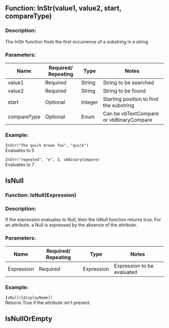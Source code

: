 ## Function: InStr(value1, value2, start, compareType)

### Description:
The InStr function finds the first occurrence of a substring in a string

### Parameters:

| Name       | Required/ Repeating | Type   | Notes                                  |
|------------|---------------------|--------|----------------------------------------|
| value1     | Required            | String | String to be searched                   |
| value2     | Required            | String | String to be found                      |
| start      | Optional            | Integer| Starting position to find the substring|
| compareType| Optional            | Enum   | Can be vbTextCompare or vbBinaryCompare|

### Example:
`InStr("The quick brown fox", "quick")`  
Evaluates to 5

`InStr("repeated", "e", 3, vbBinaryCompare)`  
Evaluates to 7

## IsNull

### Function: IsNull(Expression)

### Description:
If the expression evaluates to Null, then the IsNull function returns true. For an attribute, a Null is expressed by the absence of the attribute.

### Parameters:

| Name        | Required/ Repeating| Type      | Notes                    |
|-------------|--------------------|-----------|--------------------------|
| Expression  | Required           | Expression| Expression to be evaluated|

### Example:
`IsNull([displayName])`  
Returns True if the attribute isn't present.

## IsNullOrEmpty
